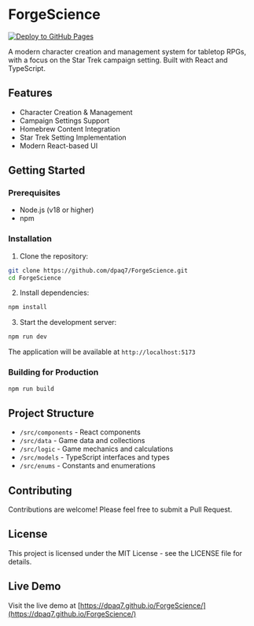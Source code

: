 # ForgeScience

[![Deploy to GitHub Pages](https://github.com/dpaq7/ForgeScience/actions/workflows/deploy.yml/badge.svg)](https://github.com/dpaq7/ForgeScience/actions/workflows/deploy.yml)

A modern character creation and management system for tabletop RPGs, with a focus on the Star Trek campaign setting. Built with React and TypeScript.

## Features

- Character Creation & Management
- Campaign Settings Support
- Homebrew Content Integration
- Star Trek Setting Implementation
- Modern React-based UI

## Getting Started

### Prerequisites

- Node.js (v18 or higher)
- npm

### Installation

1. Clone the repository:
```bash
git clone https://github.com/dpaq7/ForgeScience.git
cd ForgeScience
```

2. Install dependencies:
```bash
npm install
```

3. Start the development server:
```bash
npm run dev
```

The application will be available at `http://localhost:5173`

### Building for Production

```bash
npm run build
```

## Project Structure

- `/src/components` - React components
- `/src/data` - Game data and collections
- `/src/logic` - Game mechanics and calculations
- `/src/models` - TypeScript interfaces and types
- `/src/enums` - Constants and enumerations

## Contributing

Contributions are welcome! Please feel free to submit a Pull Request.

## License

This project is licensed under the MIT License - see the LICENSE file for details.

## Live Demo

Visit the live demo at [https://dpaq7.github.io/ForgeScience/](https://dpaq7.github.io/ForgeScience/)
